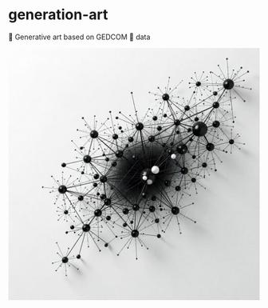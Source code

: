 # generation-art
🎨 Generative art based on GEDCOM 🧬 data

![Generated graph visualization](images/graph1.png)
